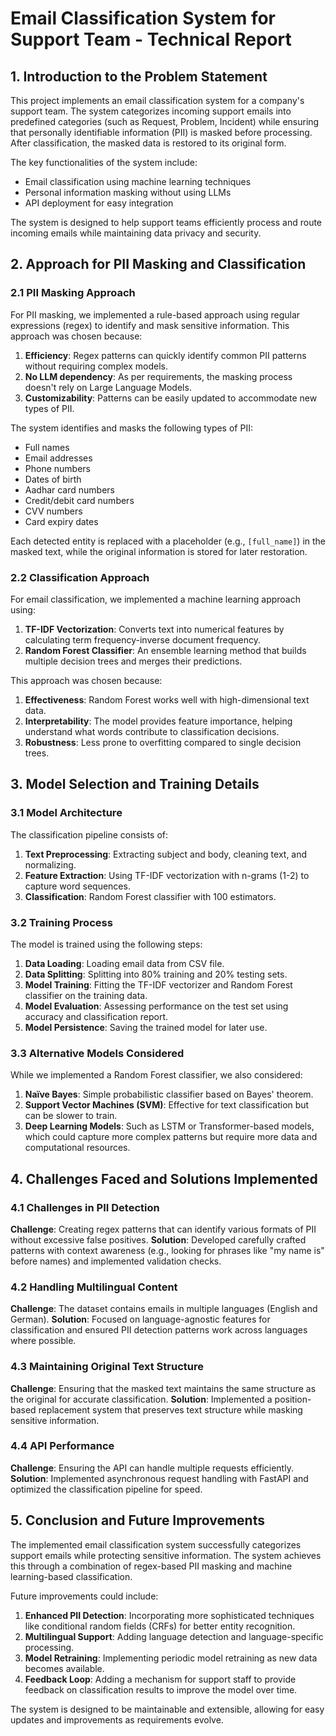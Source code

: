 # Email Classification System for Support Team - Technical Report

## 1. Introduction to the Problem Statement

This project implements an email classification system for a company's support team. The system categorizes incoming support emails into predefined categories (such as Request, Problem, Incident) while ensuring that personally identifiable information (PII) is masked before processing. After classification, the masked data is restored to its original form.

The key functionalities of the system include:
- Email classification using machine learning techniques
- Personal information masking without using LLMs
- API deployment for easy integration

The system is designed to help support teams efficiently process and route incoming emails while maintaining data privacy and security.

## 2. Approach for PII Masking and Classification

### 2.1 PII Masking Approach

For PII masking, we implemented a rule-based approach using regular expressions (regex) to identify and mask sensitive information. This approach was chosen because:

1. **Efficiency**: Regex patterns can quickly identify common PII patterns without requiring complex models.
2. **No LLM dependency**: As per requirements, the masking process doesn't rely on Large Language Models.
3. **Customizability**: Patterns can be easily updated to accommodate new types of PII.

The system identifies and masks the following types of PII:
- Full names
- Email addresses
- Phone numbers
- Dates of birth
- Aadhar card numbers
- Credit/debit card numbers
- CVV numbers
- Card expiry dates

Each detected entity is replaced with a placeholder (e.g., `[full_name]`) in the masked text, while the original information is stored for later restoration.

### 2.2 Classification Approach

For email classification, we implemented a machine learning approach using:
1. **TF-IDF Vectorization**: Converts text into numerical features by calculating term frequency-inverse document frequency.
2. **Random Forest Classifier**: An ensemble learning method that builds multiple decision trees and merges their predictions.

This approach was chosen because:
1. **Effectiveness**: Random Forest works well with high-dimensional text data.
2. **Interpretability**: The model provides feature importance, helping understand what words contribute to classification decisions.
3. **Robustness**: Less prone to overfitting compared to single decision trees.

## 3. Model Selection and Training Details

### 3.1 Model Architecture

The classification pipeline consists of:
1. **Text Preprocessing**: Extracting subject and body, cleaning text, and normalizing.
2. **Feature Extraction**: Using TF-IDF vectorization with n-grams (1-2) to capture word sequences.
3. **Classification**: Random Forest classifier with 100 estimators.

### 3.2 Training Process

The model is trained using the following steps:
1. **Data Loading**: Loading email data from CSV file.
2. **Data Splitting**: Splitting into 80% training and 20% testing sets.
3. **Model Training**: Fitting the TF-IDF vectorizer and Random Forest classifier on the training data.
4. **Model Evaluation**: Assessing performance on the test set using accuracy and classification report.
5. **Model Persistence**: Saving the trained model for later use.

### 3.3 Alternative Models Considered

While we implemented a Random Forest classifier, we also considered:
1. **Naïve Bayes**: Simple probabilistic classifier based on Bayes' theorem.
2. **Support Vector Machines (SVM)**: Effective for text classification but can be slower to train.
3. **Deep Learning Models**: Such as LSTM or Transformer-based models, which could capture more complex patterns but require more data and computational resources.

## 4. Challenges Faced and Solutions Implemented

### 4.1 Challenges in PII Detection

**Challenge**: Creating regex patterns that can identify various formats of PII without excessive false positives.
**Solution**: Developed carefully crafted patterns with context awareness (e.g., looking for phrases like "my name is" before names) and implemented validation checks.

### 4.2 Handling Multilingual Content

**Challenge**: The dataset contains emails in multiple languages (English and German).
**Solution**: Focused on language-agnostic features for classification and ensured PII detection patterns work across languages where possible.

### 4.3 Maintaining Original Text Structure

**Challenge**: Ensuring that the masked text maintains the same structure as the original for accurate classification.
**Solution**: Implemented a position-based replacement system that preserves text structure while masking sensitive information.

### 4.4 API Performance

**Challenge**: Ensuring the API can handle multiple requests efficiently.
**Solution**: Implemented asynchronous request handling with FastAPI and optimized the classification pipeline for speed.

## 5. Conclusion and Future Improvements

The implemented email classification system successfully categorizes support emails while protecting sensitive information. The system achieves this through a combination of regex-based PII masking and machine learning-based classification.

Future improvements could include:
1. **Enhanced PII Detection**: Incorporating more sophisticated techniques like conditional random fields (CRFs) for better entity recognition.
2. **Multilingual Support**: Adding language detection and language-specific processing.
3. **Model Retraining**: Implementing periodic model retraining as new data becomes available.
4. **Feedback Loop**: Adding a mechanism for support staff to provide feedback on classification results to improve the model over time.

The system is designed to be maintainable and extensible, allowing for easy updates and improvements as requirements evolve.
